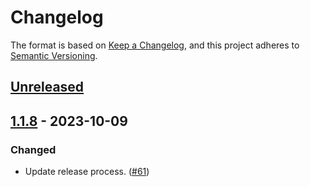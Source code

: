 # Changelog

The format is based on [Keep a Changelog](https://keepachangelog.com/en/1.1.0/), and this project adheres to 
[Semantic Versioning](https://semver.org/spec/v2.0.0.html).

## [Unreleased]


## [1.1.8] - 2023-10-09

### Changed

- Update release process. ([#61](https://github.com/heroku/env-keystore/pull/61))

[unreleased]: https://github.com/heroku/env-keystore/compare/v1.1.8...HEAD
[1.1.8]: https://github.com/heroku/env-keystore/compare/v1.1.7...v1.1.8
